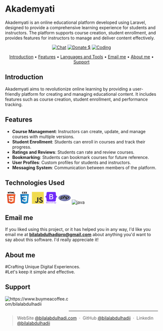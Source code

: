 
# Akademyati

Akademyati is an online educational platform developed using Laravel, designed to provide a comprehensive learning experience for students and instructors. The platform supports course creation, student enrollment, and provides features for instructors to manage and deliver content effectively.

<p align="center">
  <a href="https://www.linkedin.com/in/bilalabdulhadii/"><img src="https://img.shields.io/badge/Chat-Let's%20chat-darkseagreen?labelColor=gray&style=flat&link=https://www.linkedin.com/in/bilal-abdulhadi-9665261a6/" alt="Chat" /></a>
  <a href="https://www.buymeacoffee.com/bilalabdulhadii"><img src="https://img.shields.io/badge/Donate%20$-Buy%20me%20a%20coffee-darkkhaki?labelColor=gray&style=flat&link=https://www.buymeacoffee.com/bilalabdulhadii" alt="Donate $" /></a>
  <a href="https://github.com/bilalabdulhadii"><img src="https://img.shields.io/badge/Coding-Work%20Together-cornflowerblue?labelColor=gray&style=flat&link=https://github.com/bilalabdulhadii" alt="Coding" /></a>
</p>

<p align="center">
  <a href="#introduction">Introduction</a> •
  <a href="#features">Features</a> •
  <a href="#technologies-used">Languages and Tools</a> •
  <a href="#email-me">Email me</a> •
  <a href="#about-me">About me</a> •
  <a href="#support">Support</a>
</p>

## Introduction

Akademyati aims to revolutionize online learning by providing a user-friendly platform for creating and managing educational content. It includes features such as course creation, student enrollment, and performance tracking.

## Features

- **Course Management**: Instructors can create, update, and manage courses with multiple versions.
- **Student Enrollment**: Students can enroll in courses and track their progress.
- **Ratings and Reviews**: Students can rate and review courses.
- **Bookmarking**: Students can bookmark courses for future reference.
- **User Profiles**: Custom profiles for students and instructors.
- **Messaging System**: Communication between members of the platform.

## Technologies Used

<a align="left"><img src="https://raw.githubusercontent.com/devicons/devicon/master/icons/html5/html5-original-wordmark.svg" alt="java" width="40" height="40"/></a>
<a align="left"><img src="https://raw.githubusercontent.com/devicons/devicon/master/icons/css3/css3-original-wordmark.svg" alt="java" width="40" height="40"/></a>
<a align="left"><img src="https://raw.githubusercontent.com/devicons/devicon/master/icons/javascript/javascript-original.svg" alt="java" width="40" height="40"/></a>
<a align="left"><img src="https://raw.githubusercontent.com/devicons/devicon/master/icons/bootstrap/bootstrap-plain-wordmark.svg" width="40" height="40"/></a>
<a align="left"><img src="https://raw.githubusercontent.com/devicons/devicon/master/icons/php/php-original.svg" alt="java" width="40" height="40"/></a>
<a align="left"><img src="https://github.com/bilalabdulhadii/bilalabdulhadii/assets/82761097/7d576fb3-c4ed-4e34-a173-2efb64409544" alt="java" width="40" height="40"/></a>

## Email me

If you liked using this project, or it has helped you in any way, I'd like you email me at <b><a href="bilalabdulhadipro@gmail.com">bilalabdulhadipro@gmail.com</a></b> about anything you'd want to say about this software. I'd really appreciate it!

## About me

#Crafting Unique Digital Experiences.
<br>
#Let's keep it simple and effective.

## Support

<p><a href="https://www.buymeacoffee.com/bilalabdulhadii"> <img align="left" src="https://cdn.buymeacoffee.com/buttons/v2/default-yellow.png" height="50" width="210" alt="https://www.buymeacoffee.com/bilalabdulhadii" /></a></p><br><br>

---
> WebSite [@bilalabdulhadi.com](https://bilalabdulhadi.com/) &nbsp;&middot;&nbsp;
> GitHub [@bilalabdulhadii](https://github.com/bilalabdulhadii) &nbsp;&middot;&nbsp;
> Linkedin [@bilalabdulhadii](https://www.linkedin.com/in/bilalabdulhadii/)

